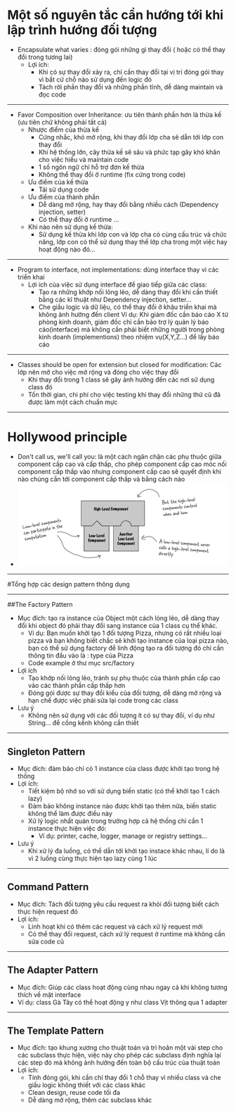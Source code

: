 # Một số nguyên tắc cần hướng tới khi lập trình hướng đối tượng
* Encapsulate what varies : đóng gói những gì thay đổi ( hoặc có thể thay đổi trong tương lai)
  * Lợi ích:
    * Khi có sự thay đổi xảy ra, chỉ cần thay đổi tại vị trí đóng gói thay vì bất cứ chỗ nào sử dụng đến logic đó
    * Tách rời phần thay đổi và những phần tĩnh, dễ dàng maintain và đọc code
-------
* Favor Composition over Inheritance: ưu tiên thành phần hơn là thừa kế (ưu tiên chữ không phải tất cả)
  * Nhược điểm của thừa kế
    * Cứng nhắc, khó mở rộng, khi thay đổi lớp cha sẽ dẫn tới lớp con thay đổi
    * Khi hệ thống lớn, cây thừa kế sẽ sâu và phức tạp gây khó khăn cho việc hiểu và maintain code
    * 1 số ngôn ngữ chỉ hỗ trợ đơn kế thừa
    * Không thể thay đổi ở runtime (fix cứng trong code)
  * Ưu điểm của kế thừa
    * Tái sử dụng code
  * Ưu điểm của thành phần
    * Dễ dàng mở rộng, hay thay đổi bằng nhiều cách (Dependency injection, setter)
    * Có thể thay đổi ở runtime
    ...
  * Khi nào nên sử dụng kế thừa:
    * Sử dụng kế thừa khi lớp con và lớp cha có cùng cấu trúc và chức năng,
    lớp con có thể sử dụng thay thế lớp cha trong một việc hay hoạt động nào đó...
----
* Program to interface, not implementations: dùng interface thay vì các triển khai
  * Lợi ích của việc sử dụng interface để giao tiếp giữa các class:
    * Tạo ra những khớp nối lỏng lẻo, dễ dàng thay đổi khi cần thiết
    bằng các kĩ thuật như Dependency injection, setter...
    * Che giấu logic và dữ liệu, có thể thay đổi ở khâu triển khai mà không ảnh hưởng đến client
  Ví dụ: Khi giám đốc cần báo cáo X từ phòng kinh doanh, giám đốc chỉ cần bảo trợ lý quản lý báo cáo(interface) 
    mà không cần phải biết những người trong phòng kinh doanh (implementions) theo nhiệm vụ(X,Y,Z...) để lấy báo cáo
----
* Classes should be open for extension but closed for modification: Các lớp nên mở cho việc mở rộng và đóng cho việc thay đổi
  * Khi thay đổi trong 1 class sẽ gây ảnh hưởng đến các nơi sử dụng class đó
  * Tốn thời gian, chi phí cho việc testing khi thay đổi những thứ cũ đã được làm một cách chuẩn mực
---
# Hollywood principle
* Don't call us, we'll call you: là một cách ngăn chặn các phụ thuộc giữa component cấp cao và cấp thấp, cho
phép component cấp cao móc nối component cấp thấp vào nhưng component cấp cao sẽ quyết định khi nào chúng cần tới component cấp thấp và bằng cách nào
* ![img.png](img.png)
----
#Tổng hợp các design pattern thông dụng

--------------------------------

##The Factory Pattern
* Mục đích: tạo ra instance của Object một cách lỏng lẻo, dễ dàng thay đổi khi object đó phải thay đổi sang instance
của 1 class cụ thể khác.
  * Ví dụ: Bạn muốn khởi tạo 1 đối tượng Pizza, nhưng có rất nhiều loại pizza và bạn không biết chắc sẽ khởi tạo instance của loại pizza nào, bạn có thể sử dụng 
  factory để linh động tạo ra đối tượng đó chỉ cần thông tin đầu vào là : type của Pizza
  * Code example ở thư mục src/factory
* Lợi ích
  * Tạo khớp nối lỏng lẻo, tránh sự phụ thuộc của thành phần cấp cao vào các thành phần cấp thấp hơn
  * Đóng gói được sự thay đổi kiểu của đối tượng, dễ dàng mở rộng và hạn chế được việc phải 
  sửa lại code trong các class
* Lưu ý
  * Không nên sử dụng với các đối tượng ít có sự thay đổi, ví dụ như String... 
  để cồng kềnh không cần thiết 

-------
## Singleton Pattern
* Mục đích: đảm bảo chỉ có 1 instance của class được khởi tạo trong hệ thống
* Lợi ích:
  * Tiết kiệm bộ nhớ so với sử dụng biến static (có thể khởi tạo 1 cách lazy)
  * Đảm bảo không instance nào được khởi tạo thêm nữa, biến static không thể làm được điều này
  * Xử lý logic nhất quán trong trường hợp cả hệ thống chỉ cần 1 instance thực hiện việc đó:
    * Ví dụ: printer, cache, logger, manage or registry settings...
* Lưu ý
  * Khi xử lý đa luồng, có thể dẫn tới khởi tạo instace khác nhau, lí do là vì 2 luồng cùng thực hiện tạo lazy cùng 1 lúc
-----  
## Command Pattern
* Mục đích: Tách đối tượng yêu cầu request ra khỏi đối tượng biết cách thực hiện request đó
* Lợi ích:
  * Linh hoạt khi có thêm các request và cách xử lý request mới 
  * Có thể thay đổi request, cách xử lý request ở runtime mà không cần sửa code cũ
------
## The Adapter Pattern
* Mục đích: Giúp các class hoạt động cùng nhau ngay cả khi không tương thích về mặt interface
* Ví dụ: class Gà Tây có thể hoạt động y như class Vịt thông qua 1 adapter
------
## The Template Pattern
* Mục đích: tạo khung xương cho thuật toán và trì hoãn một vài step cho các subclass thực hiện, việc này cho phép 
các subclass định nghĩa lại các step đó mà không ảnh hưởng đến toàn bộ cấu trúc của thuật toán
* Lợi ích:
  * Tính đóng gói, khi cần chỉ thay đổi 1 chỗ thay vì nhiều class và che giấu logic không thiết với các class khác
  * Clean design, reuse code tối đa
  * Dễ dàng mở rộng, thêm các subclass khác
